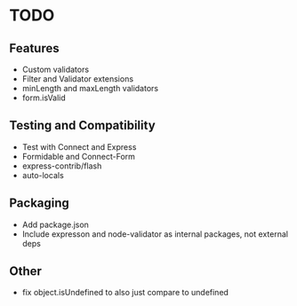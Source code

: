 TODO
================================================================================


Features
--------

* Custom validators
* Filter and Validator extensions
* minLength and maxLength validators
* form.isValid


Testing and Compatibility
-------------------------

* Test with Connect and Express
* Formidable and Connect-Form
* express-contrib/flash
* auto-locals


Packaging
---------

* Add package.json
* Include expresson and node-validator as internal packages, not external deps


Other
-----

* fix object.isUndefined to also just compare to undefined
